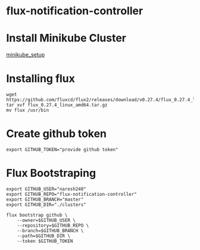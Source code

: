 # flux-notification-controller

# Install Minikube Cluster
  [minikube_setup](https://github.com/Naresh240/kubernetes/blob/main/minikube-setup/README.md)
# Installing flux
````
wget https://github.com/fluxcd/flux2/releases/download/v0.27.4/flux_0.27.4_linux_amd64.tar.gz 
tar xvf flux_0.27.4_linux_amd64.tar.gz
mv flux /usr/bin
````
# Create github token
````
export GITHUB_TOKEN="provide github token"
````  
# Flux Bootstraping
````
export GITHUB_USER="naresh240"
export GITHUB_REPO="flux-notification-controller"
export GITHUB_BRANCH="master"
export GITHUB_DIR="./clusters"
  
flux bootstrap github \
    --owner=$GITHUB_USER \
    --repository=$GITHUB_REPO \
    --branch=$GITHUB_BRANCH \
    --path=$GITHUB_DIR \
    --token $GITHUB_TOKEN
````      

